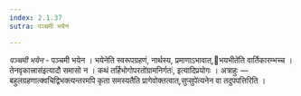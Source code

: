 ```yaml
---
index: 2.1.37
sutra: पञ्चमी भयेन

---
```

_पञ्चमी भयेन_ - पञ्चमी भयेन । भयेनेति स्वरूपग्रहणं, नार्थस्य, प्रमाणाऽभावात्,भयभीते॑ति वार्तिकारम्भच्च । तेनवृकात्त्रास॑इत्यादौ समासो न । कथं तर्हिभोगोपरतो॑ग्रामनिर्गतः॑, इत्यादिप्रयोगः । अत्राहुः — बहुलग्रहणात्क्वचिद्विभक्त्यन्तरमपि कृता समस्यतैति प्रागेवोक्तत्वात्,सुप्सुपे॑त्यनेन वा तदुपपत्तिरिति ।